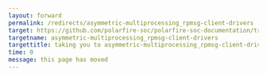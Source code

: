 ```yaml
---
layout: forward
permalink: /redirects/asymmetric-multiprocessing_rpmsg-client-drivers
target: https://github.com/polarfire-soc/polarfire-soc-documentation/tree/master/applications-and-demos/asymmetric-multiprocessing/rpmsg-client-drivers.md
targetname: asymmetric-multiprocessing_rpmsg-client-drivers
targettitle: taking you to asymmetric-multiprocessing_rpmsg-client-drivers
time: 0
message: this page has moved
---
```

